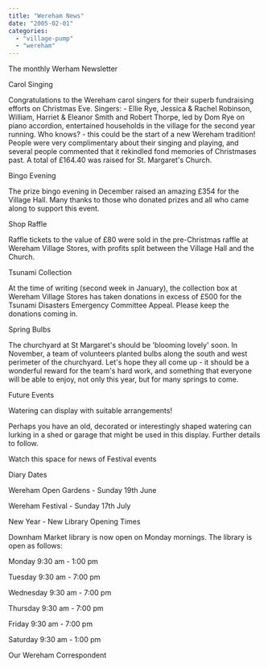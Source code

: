 ```yaml
---
title: "Wereham News"
date: "2005-02-01"
categories: 
  - "village-pump"
  - "wereham"
---
```


The monthly Werham Newsletter

Carol Singing

Congratulations to the Wereham carol singers for their superb fundraising efforts on Christmas Eve. Singers: - Ellie Rye, Jessica & Rachel Robinson, William, Harriet & Eleanor Smith and Robert Thorpe, led by Dom Rye on piano accordion, entertained households in the village for the second year running. Who knows? - this could be the start of a new Wereham tradition! People were very complimentary about their singing and playing, and several people commented that it rekindled fond memories of Christmases past. A total of £164.40 was raised for St. Margaret's Church.

Bingo Evening

The prize bingo evening in December raised an amazing £354 for the Village Hall. Many thanks to those who donated prizes and all who came along to support this event.

Shop Raffle

Raffle tickets to the value of £80 were sold in the pre-Christmas raffle at Wereham Village Stores, with profits split between the Village Hall and the Church.

Tsunami Collection

At the time of writing (second week in January), the collection box at Wereham Village Stores has taken donations in excess of £500 for the Tsunami Disasters Emergency Committee Appeal. Please keep the donations coming in.

Spring Bulbs

The churchyard at St Margaret's should be 'blooming lovely' soon. In November, a team of volunteers planted bulbs along the south and west perimeter of the churchyard. Let's hope they all come up - it should be a wonderful reward for the team's hard work, and something that everyone will be able to enjoy, not only this year, but for many springs to come.

Future Events

Watering can display with suitable arrangements!

Perhaps you have an old, decorated or interestingly shaped watering can lurking in a shed or garage that might be used in this display. Further details to follow.

Watch this space for news of Festival events

Diary Dates

Wereham Open Gardens - Sunday 19th June

Wereham Festival - Sunday 17th July

New Year - New Library Opening Times

Downham Market library is now open on Monday mornings. The library is open as follows:

Monday 9:30 am - 1:00 pm

Tuesday 9:30 am - 7:00 pm

Wednesday 9:30 am - 7:00 pm

Thursday 9:30 am - 7:00 pm

Friday 9:30 am - 7:00 pm

Saturday 9:30 am - 1:00 pm

Our Wereham Correspondent
